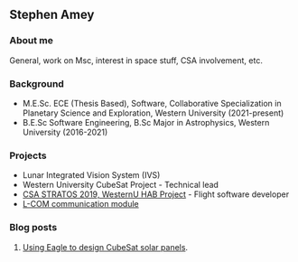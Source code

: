 ## Stephen Amey

### About me

General, work on Msc, interest in space stuff, CSA involvement, etc.


### Background
* M.E.Sc. ECE (Thesis Based), Software, Collaborative Specialization in Planetary Science and Exploration, Western University (2021-present)
* B.E.Sc Software Engineering, B.Sc Major in Astrophysics, Western University (2016-2021)

### Projects
* Lunar Integrated Vision System (IVS)
* Western University CubeSat Project - Technical lead
* [CSA STRATOS 2019, WesternU HAB Project](https://github.com/WesternHAB/BioSampleBalloon) - Flight software developer
* [L-COM communication module](https://github.com/samey3/HAB360/tree/master/L-COM%20system)

### Blog posts

1. [Using Eagle to design CubeSat solar panels](https://guides.github.com/features/mastering-markdown/).

